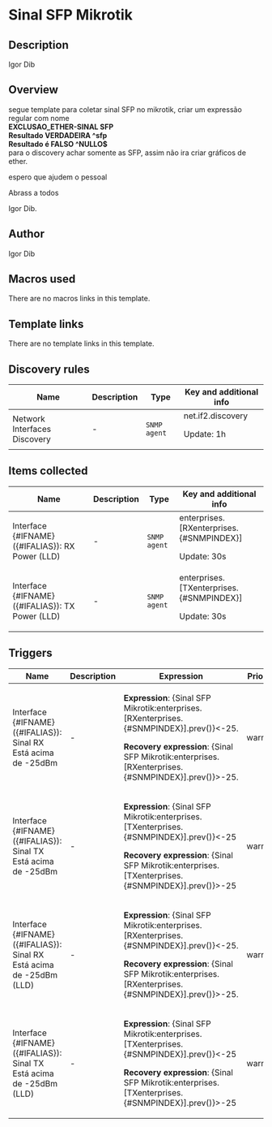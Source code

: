 # Sinal SFP Mikrotik

## Description

Igor Dib

## Overview

segue template para coletar sinal SFP no mikrotik, criar um expressão regular com nome   
**EXCLUSAO\_ETHER-SINAL SFP**  
**Resultado VERDADEIRA ^sfp**  
**Resultado é FALSO ^NULLO$**   
para o discovery achar somente as SFP, assim não ira criar gráficos de ether.


 


espero que ajudem o pessoal 


Abrass a todos


Igor Dib.

## Author

Igor Dib

## Macros used

There are no macros links in this template.

## Template links

There are no template links in this template.

## Discovery rules

|Name|Description|Type|Key and additional info|
|----|-----------|----|----|
|Network Interfaces Discovery|<p>-</p>|`SNMP agent`|net.if2.discovery<p>Update: 1h</p>|
## Items collected

|Name|Description|Type|Key and additional info|
|----|-----------|----|----|
|Interface {#IFNAME}({#IFALIAS}): RX Power (LLD)|<p>-</p>|`SNMP agent`|enterprises.[RXenterprises.{#SNMPINDEX}]<p>Update: 30s</p>|
|Interface {#IFNAME}({#IFALIAS}): TX Power (LLD)|<p>-</p>|`SNMP agent`|enterprises.[TXenterprises.{#SNMPINDEX}]<p>Update: 30s</p>|
## Triggers

|Name|Description|Expression|Priority|
|----|-----------|----------|--------|
|Interface {#IFNAME}({#IFALIAS}): Sinal RX Está acima de -25dBm|<p>-</p>|<p>**Expression**: {Sinal SFP Mikrotik:enterprises.[RXenterprises.{#SNMPINDEX}].prev()}<-25.</p><p>**Recovery expression**: {Sinal SFP Mikrotik:enterprises.[RXenterprises.{#SNMPINDEX}].prev()}>-25.</p>|warning|
|Interface {#IFNAME}({#IFALIAS}): Sinal TX Está acima de -25dBm|<p>-</p>|<p>**Expression**: {Sinal SFP Mikrotik:enterprises.[TXenterprises.{#SNMPINDEX}].prev()}<-25</p><p>**Recovery expression**: {Sinal SFP Mikrotik:enterprises.[TXenterprises.{#SNMPINDEX}].prev()}>-25</p>|warning|
|Interface {#IFNAME}({#IFALIAS}): Sinal RX Está acima de -25dBm (LLD)|<p>-</p>|<p>**Expression**: {Sinal SFP Mikrotik:enterprises.[RXenterprises.{#SNMPINDEX}].prev()}<-25.</p><p>**Recovery expression**: {Sinal SFP Mikrotik:enterprises.[RXenterprises.{#SNMPINDEX}].prev()}>-25.</p>|warning|
|Interface {#IFNAME}({#IFALIAS}): Sinal TX Está acima de -25dBm (LLD)|<p>-</p>|<p>**Expression**: {Sinal SFP Mikrotik:enterprises.[TXenterprises.{#SNMPINDEX}].prev()}<-25</p><p>**Recovery expression**: {Sinal SFP Mikrotik:enterprises.[TXenterprises.{#SNMPINDEX}].prev()}>-25</p>|warning|

